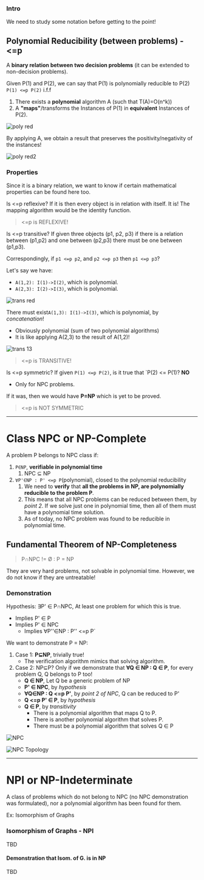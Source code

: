 ### Intro
We need to study some notation before getting to the point!

## Polynomial Reducibility (between problems) - <=p
A **binary relation between two decision problems** (it can be extended to non-decision problems).

Given P(1) and P(2), we can say that P(1) is polynomially reducible to P(2) `P(1) <=p P(2)` i.f.f 
1. There exists a **polynomial** algorithm A (such that T(A)=O(n^k)) 
2. A **"maps"**/transforms the Instances of P(1) in **equivalent** Instances of P(2).

![poly red](https://github.com/PayThePizzo/DataStrutucures-Algorithms/blob/main/Resources/polyred.png?raw=True)

By applying A, we obtain a result that preserves the positivity/negativity of the instances!

![poly red2](https://github.com/PayThePizzo/DataStrutucures-Algorithms/blob/main/Resources/polyred2.png?raw=True)

### Properties
Since it is a binary relation, we want to know if certain mathematical properties can be found here too.

Is <=p reflexive? If it is then every object is in relation with itself.
It is! The mapping algorithm would be the identity function.

> <=p is REFLEXIVE!

Is <=p transitive? If given three objects (p1, p2, p3) if there is a relation between (p1,p2) and one between (p2,p3)
there must be one between (p1,p3).

Correspondingly, if `p1 <=p p2`, and `p2 <=p p3` then `p1 <=p p3`?

Let's say we have:
* `A(1,2): I(1)->I(2)`, which is polynomial.
* `A(2,3): I(2)->I(3)`, which is polynomial.

![trans red](https://github.com/PayThePizzo/DataStrutucures-Algorithms/blob/main/Resources/transred.png?raw=True)

There must exist`A(1,3): I(1)->I(3)`, which is polynomial, by _concatenation_!
* Obviously polynomial (sum of two polynomial algorithms)
* It is like applying A(2,3) to the result of A(1,2)!

![trans 13](https://github.com/PayThePizzo/DataStrutucures-Algorithms/blob/main/Resources/a13.png?raw=True)

> <=p is TRANSITIVE!

Is <=p symmetric? If given `P(1) <=p P(2)`, is it true that `P(2) <= P(1)? **NO**
* Only for NPC problems.

If it was, then we would have **P=NP** which is yet to be proved.

> <=p is NOT SYMMETRIC

---

# Class NPC or NP-Complete
A problem P belongs to NPC class if:
1) `P∈NP`, **verifiable in polynomial time**
   1) NPC ⊆ NP
2) `∀P'∈NP : P' <=p P`(polynomial), closed to the polynomial reducibility
   1) We need to **verify** that **all the problems in NP, are polynomially reducible to the problem P**.
   2) This means that all NPC problems can be reduced between them, by _point 2_. If we solve just one in polynomial time, then
      all of them must have a polynomial time solution.
   3) As of today, no NPC problem was found to be reducible in polynomial time.
   
## Fundamental Theorem of NP-Completeness
> P∩NPC != Ø : P = NP

They are very hard problems, not solvable in polynomial time. However, we do not know if they are untreatable!

### Demonstration
Hypothesis: ∃P' ∈ P∩NPC, At least one problem for which this is true.
* Implies P' ∈ P
* Implies P' ∈ NPC
  * Implies ∀P''∈NP : P'' <=p P`

We want to demonstrate P = NP:
1) Case 1: **P⊆NP**, trivially true!
   * The verification algorithm mimics that solving algorithm.
2) Case 2: NP⊆P? Only if we demonstrate that **∀Q ∈ NP : Q ∈ P**, for every problem Q, Q belongs to P too!
   * **Q ∈ NP**, Let Q be a generic problem of NP
   * **P' ∈ NPC**, by _hypothesis_
   * **∀Q∈NP : Q <=p P'**, by _point 2 of NPC_, Q can be reduced to P'
   * **Q <=p P' ∈ P**, by _hypothesis_
   * **Q ∈ P**, by _transitivity_
     * There is a polynomial algorithm that maps Q to P.
     * There is another polynomial algorithm that solves P.
     * There must be a polynomial algorithm that solves Q ∈ P


![NPC](https://github.com/PayThePizzo/DataStrutucures-Algorithms/blob/main/Resources/npc.png?raw=True)

![NPC Topology](https://github.com/PayThePizzo/DataStrutucures-Algorithms/blob/main/Resources/npctopology.png?raw=True)

---

# NPI or NP-Indeterminate
A class of problems which do not belong to NPC (no NPC demonstration was formulated), nor a polynomial algorithm has been found for them.

Ex: Isomorphism of Graphs

### Isomorphism of Graphs - NPI
TBD

#### Demonstration that Isom. of G. is in NP
TBD

